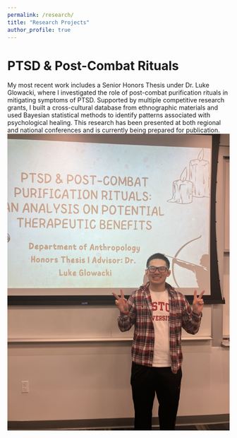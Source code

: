 ```yaml
---
permalink: /research/
title: "Research Projects"
author_profile: true
---
```


PTSD & Post-Combat Rituals
======
My most recent work includes a Senior Honors Thesis under Dr. Luke Glowacki, where I investigated the role of post-combat purification rituals in mitigating symptoms of PTSD. Supported by multiple competitive research grants, I built a cross-cultural database from ethnographic materials and used Bayesian statistical methods to identify patterns associated with psychological healing. This research has been presented at both regional and national conferences and is currently being prepared for publication.
![Thesis Defense](images/IMG_8771.JPG)
